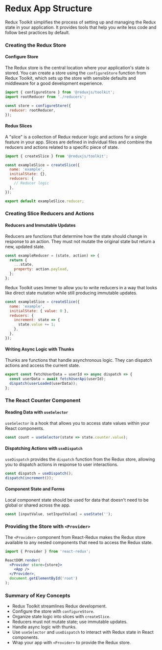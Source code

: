 # Redux App Structure

Redux Toolkit simplifies the process of setting up and managing the Redux state in your application. It provides tools that help you write less code and follow best practices by default.

### Creating the Redux Store

#### Configure Store

The Redux store is the central location where your application's state is stored. You can create a store using the `configureStore` function from Redux Toolkit, which sets up the store with sensible defaults and middleware for a good development experience.

```js
import { configureStore } from '@reduxjs/toolkit';
import rootReducer from './reducers';

const store = configureStore({
  reducer: rootReducer,
});
```

#### Redux Slices

A "slice" is a collection of Redux reducer logic and actions for a single feature in your app. Slices are defined in individual files and combine the reducers and actions related to a specific piece of state.

```js
import { createSlice } from '@reduxjs/toolkit';

const exampleSlice = createSlice({
  name: 'example',
  initialState: {},
  reducers: {
    // Reducer logic
  },
});

export default exampleSlice.reducer;
```

### Creating Slice Reducers and Actions

#### Reducers and Immutable Updates

Reducers are functions that determine how the state should change in response to an action. They must not mutate the original state but return a new, updated state.

```js
const exampleReducer = (state, action) => {
  return {
    ...state,
    property: action.payload,
  };
};
```

Redux Toolkit uses Immer to allow you to write reducers in a way that looks like direct state mutation while still producing immutable updates.

```js
const exampleSlice = createSlice({
  name: 'example',
  initialState: { value: 0 },
  reducers: {
    increment: state => {
      state.value += 1;
    },
  },
});
```

#### Writing Async Logic with Thunks

Thunks are functions that handle asynchronous logic. They can dispatch actions and access the current state.

```js
export const fetchUserData = userId => async dispatch => {
  const userData = await fetchUserApi(userId);
  dispatch(userLoaded(userData));
};
```

### The React Counter Component

#### Reading Data with `useSelector`

`useSelector` is a hook that allows you to access state values within your React components.

```jsx
const count = useSelector(state => state.counter.value);
```

#### Dispatching Actions with `useDispatch`

`useDispatch` provides the `dispatch` function from the Redux store, allowing you to dispatch actions in response to user interactions.

```jsx
const dispatch = useDispatch();
dispatch(increment());
```

#### Component State and Forms

Local component state should be used for data that doesn't need to be global or shared across the app.

```jsx
const [inputValue, setInputValue] = useState('');
```

### Providing the Store with `<Provider>`

The `<Provider>` component from React-Redux makes the Redux store available to any nested components that need to access the Redux state.

```jsx
import { Provider } from 'react-redux';

ReactDOM.render(
  <Provider store={store}>
    <App />
  </Provider>,
  document.getElementById('root')
);
```

### Summary of Key Concepts

- Redux Toolkit streamlines Redux development.
- Configure the store with `configureStore`.
- Organize state logic into slices with `createSlice`.
- Reducers must not mutate state; use immutable updates.
- Handle async logic with thunks.
- Use `useSelector` and `useDispatch` to interact with Redux state in React components.
- Wrap your app with `<Provider>` to provide the Redux store.
